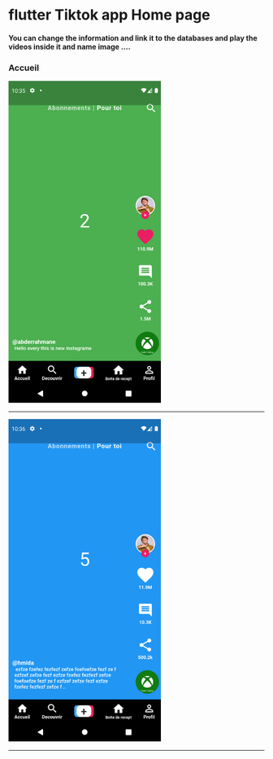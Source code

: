  <h1> flutter Tiktok app Home page </h1>  
 
<h4> You can change the information and link it to the databases and play the videos inside it and name image ....</h4>


<h3>Accueil</h3> 
<img src="https://github.com/abenkoula71/Flutter-tiktok-app--homepage/blob/main/Screenshot_1633775733.png" width="300" />  

<hr>

<img src="https://github.com/abenkoula71/Flutter-tiktok-app--homepage/blob/main/Screenshot_1633775801.png" width="300" />  
<hr>









